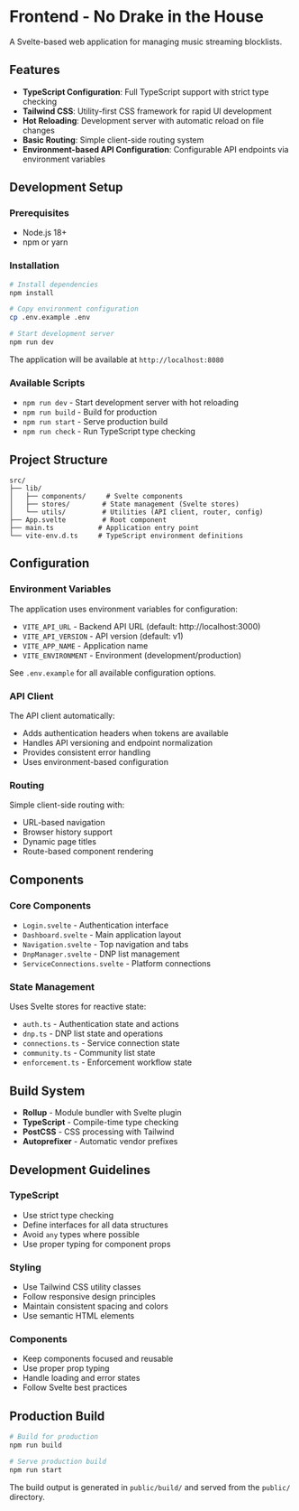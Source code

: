 # Frontend - No Drake in the House

A Svelte-based web application for managing music streaming blocklists.

## Features

- **TypeScript Configuration**: Full TypeScript support with strict type checking
- **Tailwind CSS**: Utility-first CSS framework for rapid UI development
- **Hot Reloading**: Development server with automatic reload on file changes
- **Basic Routing**: Simple client-side routing system
- **Environment-based API Configuration**: Configurable API endpoints via environment variables

## Development Setup

### Prerequisites

- Node.js 18+ 
- npm or yarn

### Installation

```bash
# Install dependencies
npm install

# Copy environment configuration
cp .env.example .env

# Start development server
npm run dev
```

The application will be available at `http://localhost:8080`

### Available Scripts

- `npm run dev` - Start development server with hot reloading
- `npm run build` - Build for production
- `npm run start` - Serve production build
- `npm run check` - Run TypeScript type checking

## Project Structure

```
src/
├── lib/
│   ├── components/     # Svelte components
│   ├── stores/        # State management (Svelte stores)
│   └── utils/         # Utilities (API client, router, config)
├── App.svelte         # Root component
├── main.ts           # Application entry point
└── vite-env.d.ts     # TypeScript environment definitions
```

## Configuration

### Environment Variables

The application uses environment variables for configuration:

- `VITE_API_URL` - Backend API URL (default: http://localhost:3000)
- `VITE_API_VERSION` - API version (default: v1)
- `VITE_APP_NAME` - Application name
- `VITE_ENVIRONMENT` - Environment (development/production)

See `.env.example` for all available configuration options.

### API Client

The API client automatically:
- Adds authentication headers when tokens are available
- Handles API versioning and endpoint normalization
- Provides consistent error handling
- Uses environment-based configuration

### Routing

Simple client-side routing with:
- URL-based navigation
- Browser history support
- Dynamic page titles
- Route-based component rendering

## Components

### Core Components

- `Login.svelte` - Authentication interface
- `Dashboard.svelte` - Main application layout
- `Navigation.svelte` - Top navigation and tabs
- `DnpManager.svelte` - DNP list management
- `ServiceConnections.svelte` - Platform connections

### State Management

Uses Svelte stores for reactive state:
- `auth.ts` - Authentication state and actions
- `dnp.ts` - DNP list state and operations
- `connections.ts` - Service connection state
- `community.ts` - Community list state
- `enforcement.ts` - Enforcement workflow state

## Build System

- **Rollup** - Module bundler with Svelte plugin
- **TypeScript** - Compile-time type checking
- **PostCSS** - CSS processing with Tailwind
- **Autoprefixer** - Automatic vendor prefixes

## Development Guidelines

### TypeScript

- Use strict type checking
- Define interfaces for all data structures
- Avoid `any` types where possible
- Use proper typing for component props

### Styling

- Use Tailwind CSS utility classes
- Follow responsive design principles
- Maintain consistent spacing and colors
- Use semantic HTML elements

### Components

- Keep components focused and reusable
- Use proper prop typing
- Handle loading and error states
- Follow Svelte best practices

## Production Build

```bash
# Build for production
npm run build

# Serve production build
npm run start
```

The build output is generated in `public/build/` and served from the `public/` directory.